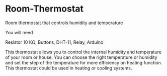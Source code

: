 # Room-Thermostat
Room thermostat that controls humidity and temperature 

You will need

Resistor 10 ΚΩ,
Buttons,
DHT-11,
Relay,
Arduino

This thermostat allows you to control the internal humidity and temperature of your room or house. 
You can choose the right temperature or humidity and set the step of the temperature for more efficiency on heating function. 
This thermostat could be used in heating or cooling systems.
